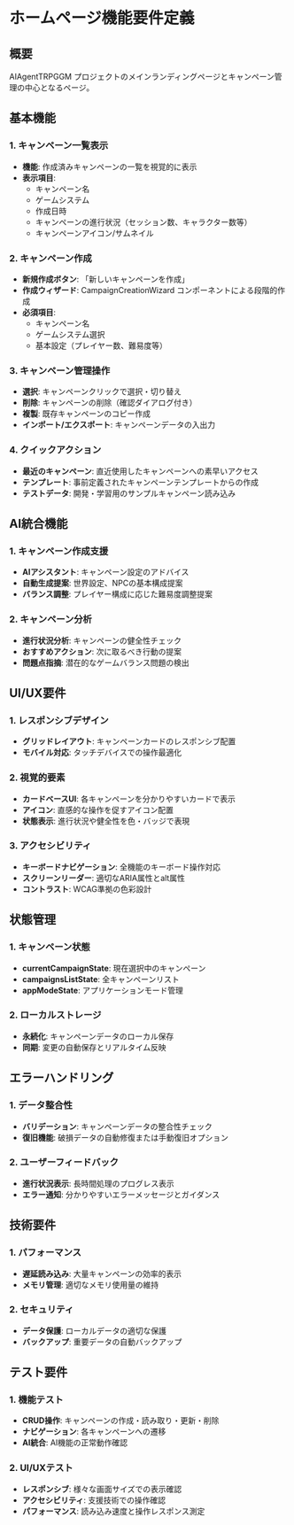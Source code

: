# ホームページ機能要件定義

## 概要
AIAgentTRPGGM プロジェクトのメインランディングページとキャンペーン管理の中心となるページ。

## 基本機能

### 1. キャンペーン一覧表示
- **機能**: 作成済みキャンペーンの一覧を視覚的に表示
- **表示項目**:
  - キャンペーン名
  - ゲームシステム
  - 作成日時
  - キャンペーンの進行状況（セッション数、キャラクター数等）
  - キャンペーンアイコン/サムネイル

### 2. キャンペーン作成
- **新規作成ボタン**: 「新しいキャンペーンを作成」
- **作成ウィザード**: CampaignCreationWizard コンポーネントによる段階的作成
- **必須項目**:
  - キャンペーン名
  - ゲームシステム選択
  - 基本設定（プレイヤー数、難易度等）

### 3. キャンペーン管理操作
- **選択**: キャンペーンクリックで選択・切り替え
- **削除**: キャンペーンの削除（確認ダイアログ付き）
- **複製**: 既存キャンペーンのコピー作成
- **インポート/エクスポート**: キャンペーンデータの入出力

### 4. クイックアクション
- **最近のキャンペーン**: 直近使用したキャンペーンへの素早いアクセス
- **テンプレート**: 事前定義されたキャンペーンテンプレートからの作成
- **テストデータ**: 開発・学習用のサンプルキャンペーン読み込み

## AI統合機能

### 1. キャンペーン作成支援
- **AIアシスタント**: キャンペーン設定のアドバイス
- **自動生成提案**: 世界設定、NPCの基本構成提案
- **バランス調整**: プレイヤー構成に応じた難易度調整提案

### 2. キャンペーン分析
- **進行状況分析**: キャンペーンの健全性チェック
- **おすすめアクション**: 次に取るべき行動の提案
- **問題点指摘**: 潜在的なゲームバランス問題の検出

## UI/UX要件

### 1. レスポンシブデザイン
- **グリッドレイアウト**: キャンペーンカードのレスポンシブ配置
- **モバイル対応**: タッチデバイスでの操作最適化

### 2. 視覚的要素
- **カードベースUI**: 各キャンペーンを分かりやすいカードで表示
- **アイコン**: 直感的な操作を促すアイコン配置
- **状態表示**: 進行状況や健全性を色・バッジで表現

### 3. アクセシビリティ
- **キーボードナビゲーション**: 全機能のキーボード操作対応
- **スクリーンリーダー**: 適切なARIA属性とalt属性
- **コントラスト**: WCAG準拠の色彩設計

## 状態管理

### 1. キャンペーン状態
- **currentCampaignState**: 現在選択中のキャンペーン
- **campaignsListState**: 全キャンペーンリスト
- **appModeState**: アプリケーションモード管理

### 2. ローカルストレージ
- **永続化**: キャンペーンデータのローカル保存
- **同期**: 変更の自動保存とリアルタイム反映

## エラーハンドリング

### 1. データ整合性
- **バリデーション**: キャンペーンデータの整合性チェック
- **復旧機能**: 破損データの自動修復または手動復旧オプション

### 2. ユーザーフィードバック
- **進行状況表示**: 長時間処理のプログレス表示
- **エラー通知**: 分かりやすいエラーメッセージとガイダンス

## 技術要件

### 1. パフォーマンス
- **遅延読み込み**: 大量キャンペーンの効率的表示
- **メモリ管理**: 適切なメモリ使用量の維持

### 2. セキュリティ
- **データ保護**: ローカルデータの適切な保護
- **バックアップ**: 重要データの自動バックアップ

## テスト要件

### 1. 機能テスト
- **CRUD操作**: キャンペーンの作成・読み取り・更新・削除
- **ナビゲーション**: 各キャンペーンへの遷移
- **AI統合**: AI機能の正常動作確認

### 2. UI/UXテスト
- **レスポンシブ**: 様々な画面サイズでの表示確認
- **アクセシビリティ**: 支援技術での操作確認
- **パフォーマンス**: 読み込み速度と操作レスポンス測定